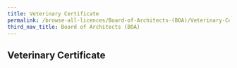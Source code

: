 ```yaml
---
title: Veterinary Certificate
permalink: /browse-all-licences/Board-of-Architects-(BOA)/Veterinary-Certificate
third_nav_title: Board of Architects (BOA)
---
```

## Veterinary Certificate
